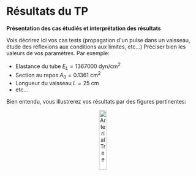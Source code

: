 # Résultats du TP

**Présentation des cas étudiés et interprétation des résultats**

Vois décrirez ici vos cas tests (propagation d'un pulse dans un vaisseau, 
étude des réflexions aux conditions aux limites, etc...)
Préciser bien les valeurs de vos paramètres. Par exemple:
 - Elastance du tube $E_L=1367000$ dyn/cm$^2$
 - Section au repos $A_0=0.1361$ cm$^2$
 - Longueur du vaisseau $L=25$ cm
 - etc...

Bien entendu, vous illustrerez vos résultats par des figures pertinentes:
<p align="center">
<img src="image/TP/arterial_tree.png" alt="Arterial Tree" style="width:20%; border:0;">
</p>
